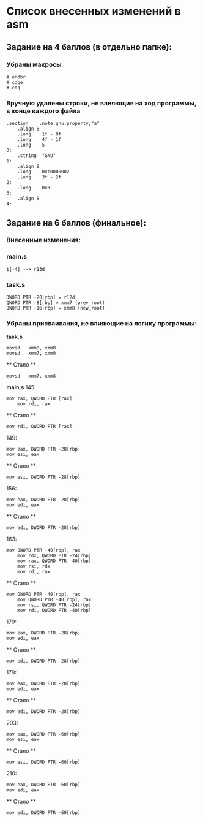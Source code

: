 # Список внесенных изменений в asm
## Задание на 4 баллов (в отдельно папке):
### Убраны макросы
``` assembly
# endbr
# cdqe
# cdq
```

### Вручную удалены строки, не влияющие на ход программы, в конце каждого файла
``` assembly
.section	.note.gnu.property,"a"
	.align 8
	.long	 1f - 0f
	.long	 4f - 1f
	.long	 5
0:
	.string	 "GNU"
1:
	.align 8
	.long	 0xc0000002
	.long	 3f - 2f
2:
	.long	 0x3
3:
	.align 8
4:
```
## Задание на 6 баллов (финальное):

### Внесенные изменения:
### main.s
``` assembly
i[-4] --> r13d
```

### task.s
``` assembly
DWORD PTR -20[rbp] = r12d
QWORD PTR -8[rbp] = xmm7 (prev_root)
QWORD PTR -16[rbp] = xmm8 (new_root)
```

### Убраны присваивания, не влияющие на логику программы:

**task.s**
``` assembly
movsd	xmm0, xmm8
movsd	xmm7, xmm0
```
** Стало **
``` assembly
movsd	xmm7, xmm8
```
**main.s**
145:
``` assembly
mov	rax, QWORD PTR [rax]
	mov	rdi, rax
```
** Стало **
``` assembly
mov	rdi, QWORD PTR [rax]
```

149:
``` assembly
mov	eax, DWORD PTR -28[rbp]
mov	esi, eax
```
** Стало **
``` assembly
mov	esi, DWORD PTR -28[rbp]
```

156:
``` assembly
mov	eax, DWORD PTR -28[rbp]
mov	edi, eax
```
** Стало **
``` assembly
mov	edi, DWORD PTR -28[rbp]
```

163:
``` assembly
mov	QWORD PTR -40[rbp], rax
	mov	rdx, QWORD PTR -24[rbp]
	mov	rax, QWORD PTR -40[rbp]
	mov	rsi, rdx
	mov	rdi, rax
```
** Стало **
``` assembly
mov	QWORD PTR -40[rbp], rax
	mov	QWORD PTR -40[rbp], rax
	mov	rsi, QWORD PTR -24[rbp]
	mov	rdi, QWORD PTR -40[rbp]
```
179:
``` assembly
mov	eax, DWORD PTR -28[rbp]
mov	edi, eax
```
** Стало **
``` assembly
mov	edi, DWORD PTR -28[rbp]
```
179:
``` assembly
mov	eax, DWORD PTR -28[rbp]
mov	edi, eax
```
** Стало **
``` assembly
mov	edi, DWORD PTR -28[rbp]
```

203:
``` assembly
mov	eax, DWORD PTR -60[rbp]
mov	esi, eax
```
** Стало **
``` assembly
mov	esi, DWORD PTR -60[rbp]
```
210:
``` assembly
mov	eax, DWORD PTR -60[rbp]
mov	edi, eax
```
** Стало **
``` assembly
mov	edi, DWORD PTR -60[rbp]
```
